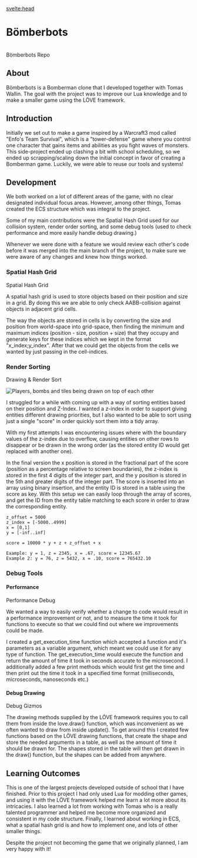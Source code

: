<script>
    import MDVideo from "$lib/components/MDVideo.svelte"
    import Collapse from "$lib/components/Collapse.svelte";
    import ArticleComponent from "$lib/components/ArticleComponent.svelte";
    import ButtonLink from "$lib/components/ButtonLink.svelte";
    import Summary from "$lib/components/Summary.svelte";
    import TextLink from "$lib/components/TextLink.svelte";
</script>

<svelte:head>
<title>Bömberbots | David Bång</title>
</svelte:head>

<ArticleComponent>

# Bömberbots

<MDVideo width="854" height="480" src="/projectmedia/bomberbots/gameplay_game3.mp4" alt="the finished bomberman game with players walking around and blowing stuff up with bombs"/>

<Summary devTime="4 months" teamSize="2" engine="LÖVE" language="Lua" summary="Debug tools, render sorting, asset loader"/>

<br>
<ButtonLink isGithubLink=true href="https://github.com/Sodaro/bomberbots">
    Bömberbots Repo
</ButtonLink>

## About

Bömberbots is a Bomberman clone that I developed together with <TextLink href="https://tomaswallin.se/#/">Tomas Wallin</TextLink>. The goal with the project was to improve our Lua knowledge and to make a smaller game using the LÖVE framework. 

## Introduction
Initially we set out to make a game inspired by a Warcraft3 mod called "Enfo's Team Survival", which is a "tower-defense" game where you control one character that gains items and abilities as you fight waves of monsters.
<MDVideo width="640" height="360" autoPlay="true" src="/projectmedia/bomberbots/initial_prototype.mp4" alt="two characters moving and shooting different projectiles at different speeds"/>
This side-project ended up clashing a bit with school scheduling, so we ended up scrapping/scaling down the initial concept in favor of creating a Bomberman game. Luckily, we were able to reuse our tools and systems!  

## Development

We both worked on a lot of different areas of the game, with no clear designated individual focus areas. However, among other things, Tomas created the ECS structure which was integral to the project.

Some of my main contributions were the <TextLink href="">Spatial Hash Grid</TextLink> used for our collision system, render order sorting, and some debug tools (used to check performance and more easily handle debug drawing.)

Whenever we were done with a feature we would review each other's code before it was merged into the main branch of the project, to make sure we were aware of any changes and knew how things worked.

### Spatial Hash Grid
<ButtonLink isGithubLink=true href="https://github.com/Sodaro/bomberbots/blob/main/code/engine/spatial_grid.lua">
    Spatial Hash Grid
</ButtonLink>

A spatial hash grid is used to store objects based on their position and size in a grid. By doing this we are able to only check AABB-collision against objects in adjacent grid cells.

The way the objects are stored in cells is by converting the size and position from world-space into grid-space, then finding the minimum and maximum indices (position - size, position + size) that they occupy and generate keys for these indices which we kept in the format "x_index;y_index". After that we could get the objects from the cells we wanted by just passing in the cell-indices.

<MDVideo autoPlay="true" width="640" height="360" src="/projectmedia/bomberbots/spatial_grid_demo.mp4" alt="characters moving around with black squares being drawn on top of nearby tiles"/>

### Render Sorting
<ButtonLink isGithubLink=true href="https://github.com/Sodaro/bomberbots/blob/main/code/game/entity_draw.lua">
    Drawing & Render Sort
</ButtonLink>

![Players, bombs and tiles being drawn on top of each other](/projectmedia/bomberbots/render_sort_example.png "Players, bombs and tiles being drawn on top of each other")

I struggled for a while with coming up with a way of sorting entities based on their position and Z-Index. I wanted a z-index in order to support giving entities different drawing priorities, but I also wanted to be able to sort using just a single "score" in order quickly sort them into a tidy array.

With my first attempts I was encountering issues where with the boundary values of the z-index due to overflow, causing entities on other rows to disappear or be drawn in the wrong order (as the stored entity ID would get replaced with another one).

In the final version the x position is stored in the fractional part of the score (position as a percentage relative to screen boundaries), the z-index is stored in the first 4 digits of the integer part, and the y position is stored in the 5th and greater digits of the integer part. The score is inserted into an array using binary insertion, and the entity ID is stored in a table using the score as key. With this setup we can easily loop through the array of scores, and get the ID from the entity table matching to each score in order to draw the corresponding entity.

<Collapse title="Sorting score calculation examples">

```
z_offset = 5000
z_index = [-5000..4999]
x = [0,1]
y = [-inf..inf]

score = 10000 * y + z + z_offset + x

Example: y = 1, z = 2345, x = .67, score = 12345.67
Example 2: y = 76, z = 5432, x = .10, score = 765432.10
```
</Collapse>

### Debug Tools


#### Performance

<ButtonLink isGithubLink=true href="https://github.com/Sodaro/bomberbots/blob/main/code/engine/debug.lua">
    Performance Debug
</ButtonLink>

We wanted a way to easily verify whether a change to code would result in a performance improvement or not, and to measure the time it took for functions to execute so that we could find out where we improvements could be made.

I created a get_execution_time function which accepted a function and it's parameters as a variable argument, which meant we could use it for any type of function. The get_execution_time would execute the function and return the amount of time it took in seconds accurate to the microsecond. I additionally added a few print methods which would first get the time and then print out the time it took in a specified time format (milliseconds, microseconds, nanoseconds etc.)

#### Debug Drawing
<ButtonLink isGithubLink=true href="https://github.com/Sodaro/bomberbots/blob/main/code/engine/gizmos.lua">
    Debug Gizmos
</ButtonLink>

The drawing methods supplied by the LÖVE framework requires you to call them from inside the love.draw() function, which was inconvenient as we often wanted to draw from inside update(). To get around this I created few functions based on the LÖVE drawing functions, that create the shape and store the needed arguments in a table, as well as the amount of time it should be drawn for. The shapes stored in the table will then get drawn in the draw() function, but the shapes can be added from anywhere.

## Learning Outcomes

This is one of the largest projects developed outside of school that I have finished. Prior to this project I had only used Lua for modding other games, and using it with the LÖVE framework helped me learn a lot more about its intricacies. I also learned a lot from working with Tomas who is a really talented programmer and helped me become more organized and consistent in my code structure. Finally, I learned about working in ECS, what a spatial hash grid is and how to implement one, and lots of other smaller things.

Despite the project not becoming the game that we originally planned, I am very happy with it!

</ArticleComponent>